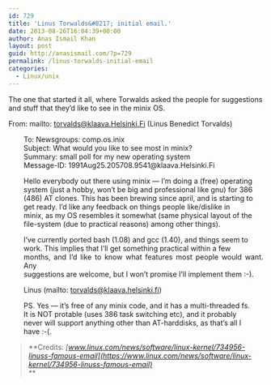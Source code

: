 ```yaml
---
id: 729
title: 'Linus Torwalds&#8217; initial email.'
date: 2013-08-26T16:04:39+00:00
author: Anas Ismail Khan
layout: post
guid: http://anasismail.com/?p=729
permalink: /linus-torwalds-initial-email
categories:
  - Linux/unix
---
```

The one that started it all, where Torwalds asked the people for suggestions and stuff that they&#8217;d like to see in the minix OS.

From: mailto: <a href="https://mail.google.com/mail/?view=cm&fs=1&tf=1&to=torvalds@klaava.Helsinki.Fi" target="_blank">torvalds@klaava.Helsinki.Fi</a> (Linus Benedict Torvalds)

<p style="text-align: justify; padding-left: 30px;">
  To: Newsgroups: comp.os.inix<br /> Subject: What would you like to see most in minix?<br /> Summary: small poll for my new operating system<br /> Message-ID: <mailto: <a href="https://mail.google.com/mail/?view=cm&fs=1&tf=1&to=1991Aug25.205708.9541@klaava.Helsinki.Fi" target="_blank">1991Aug25.205708.9541@klaava.Helsinki.Fi</a>
</p>

<p style="text-align: justify; padding-left: 30px;">
  Hello everybody out there using minix — I’m doing a (free) operating<br /> system (just a hobby, won’t be big and professional like gnu) for 386<br /> (486) AT clones. This has been brewing since april, and is starting to<br /> get ready. I’d like any feedback on things people like/dislike in<br /> minix, as my OS resembles it somewhat (same physical layout of the<br /> file-system (due to practical reasons) among other things).
</p>

<p style="text-align: justify; padding-left: 30px;">
  I’ve currently ported bash (1.08) and gcc (1.40), and things seem to<br /> work. This implies that I’ll get something practical within a few<br /> months, and I’d like to know what features most people would want. Any<br /> suggestions are welcome, but I won’t promise I’ll implement them :-).
</p>

<p style="text-align: justify; padding-left: 30px;">
  Linus (mailto: <a href="https://mail.google.com/mail/?view=cm&fs=1&tf=1&to=torvalds@klaava.helsinki.fi" target="_blank">torvalds@klaava.helsinki.fi</a>)
</p>

<p style="text-align: justify; padding-left: 30px;">
  PS. Yes — it’s free of any minix code, and it has a multi-threaded fs.<br /> It is NOT protable (uses 386 task switching etc), and it probably<br /> never will support anything other than AT-harddisks, as that’s all I<br /> have :-(.
</p>

> **Credits: _[www.linux.com/news/software/linux-kernel/734956-linuss-famous-email](https://www.linux.com/news/software/linux-kernel/734956-linuss-famous-email)_  
>**
